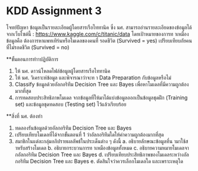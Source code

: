 # KDD Assignment 3
โจทย์ปัญหา
ข้อมูลเป็นรายละเอียดผู้โดยสารเรือไททานิค ซึ่ง นศ. สามารถอ่านรายละเอียดของข้อมูลได้จากเว็บไซต์นี้ : 
https://www.kaggle.com/c/titanic/data โดยเป้าหมายของการท าเหมืองข้อมูลคือ ต้องการหาแพทเทิร์นหรือโมเดลของคนที่
รอดชีวิต (Survived = yes) เปรียบเทียบกัยคนที่ไม่รอดชีวิต (Survived = no)
 
**ขั้นตอนการทำาปฏิบัติการ
1. ให้ นศ. ดาวน์โหลดไฟล์ข้อมูลผู้โดยสารเรือไททานิค
2. ให้ นศ. วิเคราะห์ข้อมูล และพิจารณาว่าจะท า Data Preparation กับข้อมูลหรือไม่
3. Classify ข้อมูลด้วยอัลกอริทึม Decision Tree และ Bayes เพื่อหาโมเดลที่มีความถูกต้องมากที่สุด
4. การทดสอบประสิทธิภาพโมเดล จากข้อมูลที่ให้มาได้แบ่งข้อมูลออกเป็นข้อมูลชุดฝึก (Training set) และข้อมูลชุดทดสอบ (Testing set) ไว้แล้วเรียบร้อย

**สิ่งที่ นศ. ต้องทำ
1. ทดลองรันข้อมูลด้วยอัลกอริทึม Decision Tree และ Bayes
2. เปรียบเทียบโมเดลที่ได้จากขั้นตอนที่ 1 ว่าอัลกอริทึมใดให้ค่าความถูกต้องมากที่สุด
3. สมาชิกในแต่ละกลุ่มอภิปรายผลลัพธ์ในประเด็นต่าง ๆ ดังนี้
    a. อธิบายลักษณะข้อมูลที่น ามาใช้ส าหรับสร้างโมเดล
    b. อธิบายกระบวนการท าเหมืองข้อมูลทั้งหมด
    c. อธิบายความหมายโมเดลจากอัลกอริทึม Decision Tree และ Bayes
    d. เปรียบเทียบประสิทธิภาพของโมเดลระหว่างอัลกอริทึม Decision Tree และ Bayes
    e. ตัดสินใจว่าควรเลือกโมเดลใด และเพราะเหตุใด
